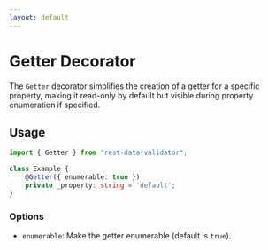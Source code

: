 ```yaml
---
layout: default
---
```


# Getter Decorator

The `Getter` decorator simplifies the creation of a getter for a specific property, making it read-only by default but visible during property enumeration if specified.

## Usage

```typescript
import { Getter } from "rest-data-validator";

class Example {
    @Getter({ enumerable: true })
    private _property: string = 'default';
}
```

### Options

- `enumerable`: Make the getter enumerable (default is `true`).
